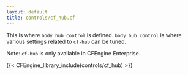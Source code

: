 ```yaml
---
layout: default
title: controls/cf_hub.cf
---
```


This is where `body hub control` is defined. `body hub control` is where
various settings related to `cf-hub` can be tuned.

Note: `cf-hub` is only available in CFEngine Enterprise.

{{< CFEngine_library_include(controls/cf_hub) >}}
